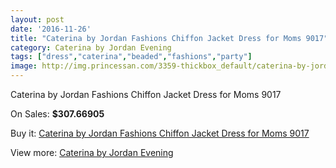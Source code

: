 ```yaml
---
layout: post
date: '2016-11-26'
title: "Caterina by Jordan Fashions Chiffon Jacket Dress for Moms 9017"
category: Caterina by Jordan Evening
tags: ["dress","caterina","beaded","fashions","party"]
image: http://img.princessan.com/3359-thickbox_default/caterina-by-jordan-fashions-chiffon-jacket-dress-for-moms-9017.jpg
---
```

Caterina by Jordan Fashions Chiffon Jacket Dress for Moms 9017

On Sales: **$307.66905**
<a href="https://www.princessan.com/en/caterina-by-jordan-evening/1562-caterina-by-jordan-fashions-chiffon-jacket-dress-for-moms-9017.html"><amp-img layout="responsive" width="600" height="600" src="//img.princessan.com/3359-thickbox_default/caterina-by-jordan-fashions-chiffon-jacket-dress-for-moms-9017.jpg" alt="Caterina by Jordan Fashions Chiffon Jacket Dress for Moms 9017 0" /></a>
<a href="https://www.princessan.com/en/caterina-by-jordan-evening/1562-caterina-by-jordan-fashions-chiffon-jacket-dress-for-moms-9017.html"><amp-img layout="responsive" width="600" height="600" src="//img.princessan.com/3360-thickbox_default/caterina-by-jordan-fashions-chiffon-jacket-dress-for-moms-9017.jpg" alt="Caterina by Jordan Fashions Chiffon Jacket Dress for Moms 9017 1" /></a>

Buy it: [Caterina by Jordan Fashions Chiffon Jacket Dress for Moms 9017](https://www.princessan.com/en/caterina-by-jordan-evening/1562-caterina-by-jordan-fashions-chiffon-jacket-dress-for-moms-9017.html "Caterina by Jordan Fashions Chiffon Jacket Dress for Moms 9017")

View more: [Caterina by Jordan Evening](https://www.princessan.com/en/14-caterina-by-jordan-evening "Caterina by Jordan Evening")